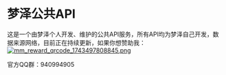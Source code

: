 <script setup>
import { VPTeamMembers } from 'vitepress/theme'

const members = [
  {
    avatar: 'https://cdn.mengze.vip/gh/YShenZe/Blog-Static-Resource@main/images/1746460967151.jpg',
    name: 'YShenZe',
    title: '万般皆是命',
    links: [
      { icon: 'github', link: 'https://github.com/YShenZe' },
      { icon: 'x', link: 'https://x.com/MengZe2' }
    ]
  },
]
</script>

# 梦泽公共API

这是一个由梦泽个人开发、维护的公共API服务，所有API均为梦泽自己开发，数据来源网络，目前正在持续更新，如果你想赞助我：
[![mm_reward_qrcode_1743497808845.png](https://cdn.mengze.vip/gh/YShenZe/Blog-Static-Resource@main/images/mm_reward_qrcode_1743497808845.png)](https://cdn.mengze.vip/gh/YShenZe/Blog-Static-Resource@main/images/mm_reward_qrcode_1743497808845.png)

官方QQ群：940994905

<GoogleArtFont />

<VPTeamMembers size="small" :members="members" />